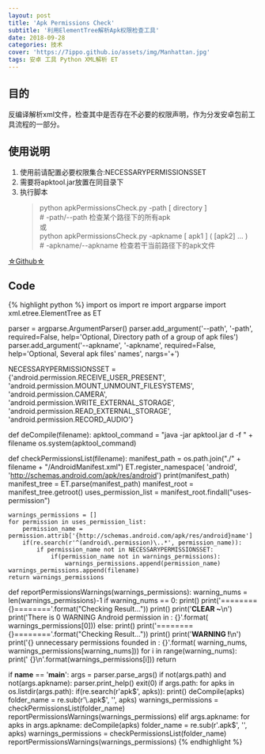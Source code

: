 ```yaml
---
layout: post
title: 'Apk Permissions Check'
subtitle: '利用ElementTree解析Apk权限检查工具'
date: 2018-09-28
categories: 技术
cover: 'https://7ippo.github.io/assets/img/Manhattan.jpg'
tags: 安卓 工具 Python XML解析 ET
---
```


<h2>目的</h2>
<p>反编译解析xml文件，检查其中是否存在不必要的权限声明，作为分发安卓包前工具流程的一部分。</p>
<h2>使用说明</h2>
<ol>
<li>使用前请配置必要权限集合:NECESSARYPERMISSIONSSET</li>
<li>需要将apktool.jar放置在同目录下</li>
<li>
执行脚本
<blockquote>
<p>python apkPermissionsCheck.py -path [ directory ] <br />
# -path/--path 检查某个路径下的所有apk <br />
或 <br />
python apkPermissionsCheck.py -apkname [ apk1 ] ( [apk2] ... ) <br />
# -apkname/--apkname 检查若干当前路径下的apk文件</p>
</blockquote>
</li>
</ol>
<p><a href="https://github.com/7ippo/ApkPermissionsCheck">☆Github☆</a></p>
<h2>Code</h2>
{% highlight python %}
import os
import re
import argparse
import xml.etree.ElementTree as ET

parser = argparse.ArgumentParser()
parser.add_argument('--path', '-path', required=False,
                    help='Optional, Directory path of a group of apk files')
parser.add_argument('--apkname', '-apkname', required=False,
                    help='Optional, Several apk files\' names', nargs='+')

NECESSARYPERMISSIONSSET = {'android.permission.RECEIVE_USER_PRESENT',
                           'android.permission.MOUNT_UNMOUNT_FILESYSTEMS',
                           'android.permission.CAMERA',
                           'android.permission.WRITE_EXTERNAL_STORAGE',
                           'android.permission.READ_EXTERNAL_STORAGE',
                           'android.permission.RECORD_AUDIO'}


def deCompile(filename):
    apktool_command = "java -jar apktool.jar d -f " + filename
    os.system(apktool_command)


def checkPermissionsList(filename):
    manifest_path = os.path.join("./" + filename + "/AndroidManifest.xml")
    ET.register_namespace(
        'android', 'http://schemas.android.com/apk/res/android')
    print(manifest_path)
    manifest_tree = ET.parse(manifest_path)
    manifest_root = manifest_tree.getroot()
    uses_permission_list = manifest_root.findall("uses-permission")

    warnings_permissions = []
    for permission in uses_permission_list:
        permission_name = permission.attrib['{http://schemas.android.com/apk/res/android}name']
        if(re.search(r'^(android\.permission)\..*', permission_name)):
            if permission_name not in NECESSARYPERMISSIONSSET:
                if(permission_name not in warnings_permissions):
                    warnings_permissions.append(permission_name)
    warnings_permissions.append(filename)
    return warnings_permissions


def reportPermissionsWarnings(warnings_permissions):
    warning_nums = len(warnings_permissions)-1
    if warning_nums == 0:
        print()
        print('========{}========'.format("Checking Result..."))
        print()
        print('**CLEAR ~**\n')
        print('There is 0 WARNING Android permission in : {}'.format(
            warnings_permissions[0]))
    else:
        print()
        print('========{}========'.format("Checking Result..."))
        print()
        print('**WARNING !**\n')
        print('{} unnecessary permissions founded in : {}'.format(
            warning_nums, warnings_permissions[warning_nums]))
        for i in range(warning_nums):
            print('        {}\n'.format(warnings_permissions[i]))
    return


if __name__ == '__main__':
    args = parser.parse_args()
    if not(args.path) and not(args.apkname):
        parser.print_help()
        exit(0)
    if args.path:
        for apks in os.listdir(args.path):
            if(re.search(r'apk$', apks)):
                print()
                deCompile(apks)
                folder_name = re.sub(r'\.apk$', '', apks)
                warnings_permissions = checkPermissionsList(folder_name)
                reportPermissionsWarnings(warnings_permissions)
    elif args.apkname:
        for apks in args.apkname:
            deCompile(apks)
            folder_name = re.sub(r'\.apk$', '', apks)
            warnings_permissions = checkPermissionsList(folder_name)
            reportPermissionsWarnings(warnings_permissions)
{% endhighlight %}